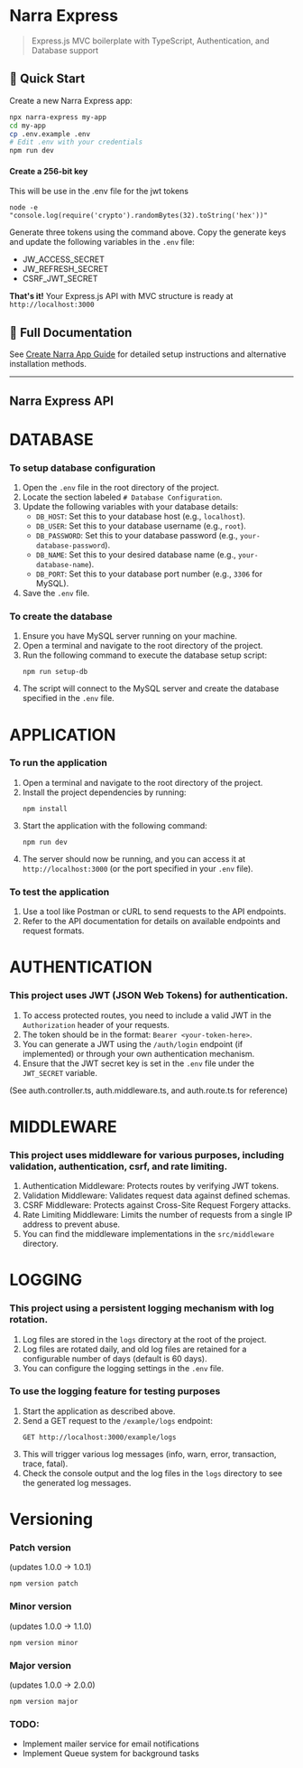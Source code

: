 # Narra Express

> Express.js MVC boilerplate with TypeScript, Authentication, and Database support

## 🚀 Quick Start

Create a new Narra Express app:

```bash
npx narra-express my-app
cd my-app
cp .env.example .env
# Edit .env with your credentials
npm run dev
```

#### Create a 256-bit key 
This will be use in the .env file for the jwt tokens
```
node -e "console.log(require('crypto').randomBytes(32).toString('hex'))"
```

Generate three tokens using the command above. Copy the generate keys and update the following variables in the `.env` file:
- JW_ACCESS_SECRET
- JW_REFRESH_SECRET
- CSRF_JWT_SECRET

**That's it!** Your Express.js API with MVC structure is ready at `http://localhost:3000`

## 📖 Full Documentation

See [Create Narra App Guide](docs/CREATE_NARRA_APP.md) for detailed setup instructions and alternative installation methods.

---

## Narra Express API

# DATABASE
### To setup database configuration
1. Open the `.env` file in the root directory of the project.
2. Locate the section labeled `# Database Configuration`.
3. Update the following variables with your database details:
   - `DB_HOST`: Set this to your database host (e.g., `localhost`).
   - `DB_USER`: Set this to your database username (e.g., `root`).
   - `DB_PASSWORD`: Set this to your database password (e.g., `your-database-password`).
   - `DB_NAME`: Set this to your desired database name (e.g., `your-database-name`).
   - `DB_PORT`: Set this to your database port number (e.g., `3306` for MySQL).
4. Save the `.env` file.

### To create the database
1. Ensure you have MySQL server running on your machine.
2. Open a terminal and navigate to the root directory of the project.
3. Run the following command to execute the database setup script:
   ```
   npm run setup-db
   ```
4. The script will connect to the MySQL server and create the database specified in the `.env` file.

# APPLICATION
### To run the application
1. Open a terminal and navigate to the root directory of the project.
2. Install the project dependencies by running:
   ```
   npm install
   ```
3. Start the application with the following command:
   ```
   npm run dev
   ```
4. The server should now be running, and you can access it at `http://localhost:3000` (or the port specified in your `.env` file).

### To test the application
1. Use a tool like Postman or cURL to send requests to the API endpoints.
2. Refer to the API documentation for details on available endpoints and request formats.

# AUTHENTICATION
### This project uses JWT (JSON Web Tokens) for authentication.
1. To access protected routes, you need to include a valid JWT in the `Authorization` header of your requests.
2. The token should be in the format: `Bearer <your-token-here>`.
3. You can generate a JWT using the `/auth/login` endpoint (if implemented) or through your own authentication mechanism.
4. Ensure that the JWT secret key is set in the `.env` file under the `JWT_SECRET` variable.

(See auth.controller.ts, auth.middleware.ts, and auth.route.ts for reference)

# MIDDLEWARE
### This project uses middleware for various purposes, including validation, authentication, csrf, and rate limiting.
1. Authentication Middleware: Protects routes by verifying JWT tokens.
2. Validation Middleware: Validates request data against defined schemas.
3. CSRF Middleware: Protects against Cross-Site Request Forgery attacks.
4. Rate Limiting Middleware: Limits the number of requests from a single IP address to prevent abuse.
5. You can find the middleware implementations in the `src/middleware` directory.

# LOGGING
### This project using a persistent logging mechanism with log rotation.
1. Log files are stored in the `logs` directory at the root of the project.
2. Log files are rotated daily, and old log files are retained for a configurable number of days (default is 60 days).
3. You can configure the logging settings in the `.env` file.

### To use the logging feature for testing purposes
1. Start the application as described above.
2. Send a GET request to the `/example/logs` endpoint:
   ```
   GET http://localhost:3000/example/logs
   ```
3. This will trigger various log messages (info, warn, error, transaction, trace, fatal).
4. Check the console output and the log files in the `logs` directory to see the generated log messages.


# Versioning
### Patch version
(updates 1.0.0 → 1.0.1)
```
npm version patch
```

### Minor version
(updates 1.0.0 → 1.1.0)
```
npm version minor
```

### Major version
(updates 1.0.0 → 2.0.0)
```
npm version major
```

### TODO:
- Implement mailer service for email notifications
- Implement Queue system for background tasks
